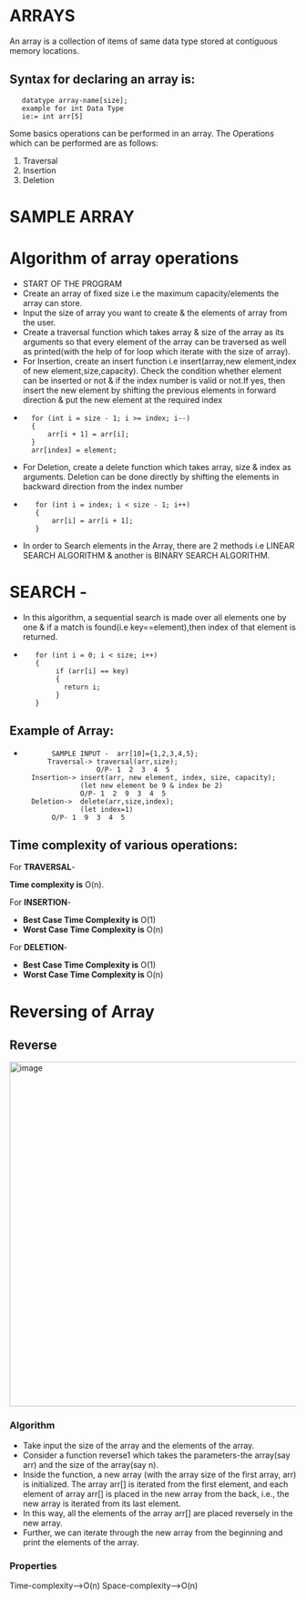 
# ARRAYS

 An array is a collection of items of same data type stored at contiguous memory locations. 

 ## Syntax for declaring an array is:
       datatype array-name[size];
       example for int Data Type 
       ie:= int arr[5]
       
 Some basics operations can be performed in an array.
 The Operations which can be performed are as follows: 
 1. Traversal
 2. Insertion
 3. Deletion


# SAMPLE ARRAY



 # Algorithm of array operations

* START OF THE PROGRAM
* Create an array of fixed size i.e the maximum capacity/elements the array can store.
* Input the size of array you want to create & the elements of array from the user.
* Create a traversal function which takes array & size of the array as its arguments so that every element of the array can be traversed as well as printed(with the help of for loop which iterate with the size of array).
* For Insertion, create an insert function i.e insert(array,new element,index of new element,size,capacity). Check the condition whether element can be inserted or not & if the index number is valid or not.If yes, then insert the new element by shifting the previous elements in forward direction & put the new element at the required index
*       for (int i = size - 1; i >= index; i--)
        {
            arr[i + 1] = arr[i];
        }
        arr[index] = element;
* For Deletion, create a delete function which takes array, size & index as arguments. Deletion can be done directly by shifting the elements in backward direction from the index number
*        for (int i = index; i < size - 1; i++)
         {
             arr[i] = arr[i + 1];
         }
* In order to Search elements in the Array, there are 2 methods i.e LINEAR SEARCH ALGORITHM & another is BINARY SEARCH ALGORITHM.
# SEARCH -
* In this algorithm, a sequential search is made over all elements one by one & if a match is found(i.e key==element),then index of that element is returned.
*        for (int i = 0; i < size; i++)
         {
              if (arr[i] == key)
              {
                return i;
              }
         }



## Example of Array:
*            SAMPLE INPUT -  arr[10]={1,2,3,4,5};
            Traversal-> traversal(arr,size);
                        O/P- 1  2  3  4  5 
	    Insertion-> insert(arr, new element, index, size, capacity); 
	                (let new element be 9 & index be 2)
	                O/P- 1  2  9  3  4  5
	    Deletion->  delete(arr,size,index);
	                (let index=1)
			 O/P- 1  9  3  4  5
	 
## Time complexity of various operations:

For **TRAVERSAL**-

**Time complexity is** O(n).

For **INSERTION**-
* **Best Case Time Complexity is** O(1)
* **Worst Case Time Complexity is** O(n)

For **DELETION**-
* **Best Case Time Complexity is** O(1)
* **Worst Case Time Complexity is** O(n)

 # Reversing of Array

## Reverse

<img width="605" alt="image" src="https://user-images.githubusercontent.com/88760648/196731065-02d3f86b-d5e5-4f28-a1dd-9877347570a2.png">

### Algorithm

* Take input the size of the array and the elements of the array.
* Consider a function reverse1 which takes the parameters-the array(say arr) and the size of the array(say n).
* Inside the function, a new array (with the array size of the first array, arr) is initialized. The array arr[] is iterated from the first element, and each element of array arr[] is placed in the new array from the back, i.e., the new array is iterated from its last element.
* In this way, all the elements of the array arr[] are placed reversely in the new array.
* Further, we can iterate through the new array from the beginning and print the elements of the array.

### Properties
Time-complexity-->O(n)
Space-complexity-->O(n)


